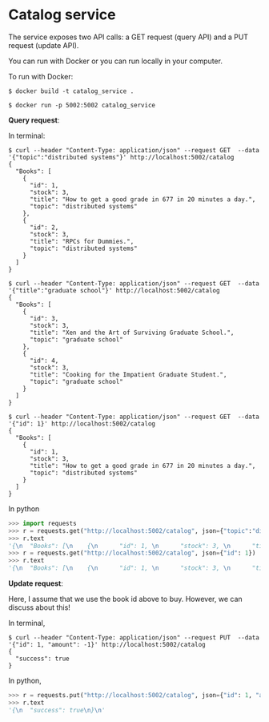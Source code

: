 # Catalog service

The service exposes two API calls: a GET request (query API) and a PUT request (update API).

You can run with Docker or you can run locally in your computer. 

To run with Docker:

```
$ docker build -t catalog_service .
```

```
$ docker run -p 5002:5002 catalog_service
```

**Query request**:

In terminal:

```
$ curl --header "Content-Type: application/json" --request GET  --data '{"topic":"distributed systems"}' http://localhost:5002/catalog
{
  "Books": [
    {
      "id": 1, 
      "stock": 3, 
      "title": "How to get a good grade in 677 in 20 minutes a day.", 
      "topic": "distributed systems"
    }, 
    {
      "id": 2, 
      "stock": 3, 
      "title": "RPCs for Dummies.", 
      "topic": "distributed systems"
    }
  ]
}
```

```
$ curl --header "Content-Type: application/json" --request GET  --data '{"title":"graduate school"}' http://localhost:5002/catalog
{
  "Books": [
    {
      "id": 3, 
      "stock": 3, 
      "title": "Xen and the Art of Surviving Graduate School.", 
      "topic": "graduate school"
    }, 
    {
      "id": 4, 
      "stock": 3, 
      "title": "Cooking for the Impatient Graduate Student.", 
      "topic": "graduate school"
    }
  ]
}
```

```
$ curl --header "Content-Type: application/json" --request GET  --data '{"id": 1}' http://localhost:5002/catalog
{
  "Books": [
    {
      "id": 1, 
      "stock": 3, 
      "title": "How to get a good grade in 677 in 20 minutes a day.", 
      "topic": "distributed systems"
    }
  ]
}
```

In python

```python
>>> import requests
>>> r = requests.get("http://localhost:5002/catalog", json={"topic":"distributed systems"}) 
>>> r.text
'{\n  "Books": [\n    {\n      "id": 1, \n      "stock": 3, \n      "title": "How to get a good grade in 677 in 20 minutes a day.", \n      "topic": "distributed systems"\n    }, \n    {\n      "id": 2, \n      "stock": 3, \n      "title": "RPCs for Dummies.", \n      "topic": "distributed systems"\n    }\n  ]\n}\n'
>>> r = requests.get("http://localhost:5002/catalog", json={"id": 1}) 
>>> r.text
'{\n  "Books": [\n    {\n      "id": 1, \n      "stock": 3, \n      "title": "How to get a good grade in 677 in 20 minutes a day.", \n      "topic": "distributed systems"\n    }\n  ]\n}\n'
```

**Update request**:

Here, I assume that we use the book id above to buy. However, we can discuss about this!

In terminal, 

```
$ curl --header "Content-Type: application/json" --request PUT  --data '{"id": 1, "amount": -1}' http://localhost:5002/catalog
{
  "success": true
}
```

In python,

```python
>>> r = requests.put("http://localhost:5002/catalog", json={"id": 1, "amount": -1}) 
>>> r.text
'{\n  "success": true\n}\n'
```